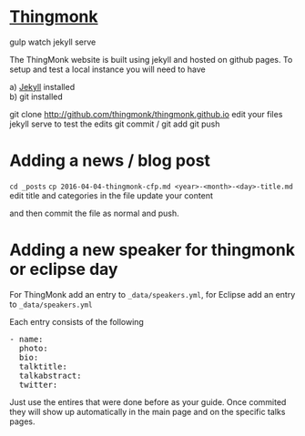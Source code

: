 # [Thingmonk](https://thingmonk.github.io)
gulp watch
jekyll serve

The ThingMonk website is built using jekyll and hosted on github pages.
To setup and test a local instance you will need to have

a) [Jekyll](https://jekyllrb.com/docs/quickstart/) installed  
b) git installed

git clone http://github.com/thingmonk/thingmonk.github.io 
edit your files
jekyll serve to test the edits
git commit / git add
git push
 
# Adding a news / blog post

`cd _posts`
`cp 2016-04-04-thingmonk-cfp.md <year>-<month>-<day>-title.md`
edit title and categories in the file
update your content

and then commit the file as normal and push.

# Adding a new speaker for thingmonk or eclipse day

For ThingMonk add an entry to `_data/speakers.yml`, for Eclipse add an entry to `_data/speakers.yml`

Each entry consists of the following
<pre>
- name:
  photo:
  bio:
  talktitle:
  talkabstract:
  twitter:
</pre>

Just use the entires that were done before as your guide. Once commited they will show up automatically in the main page and on the specific talks pages.

 
